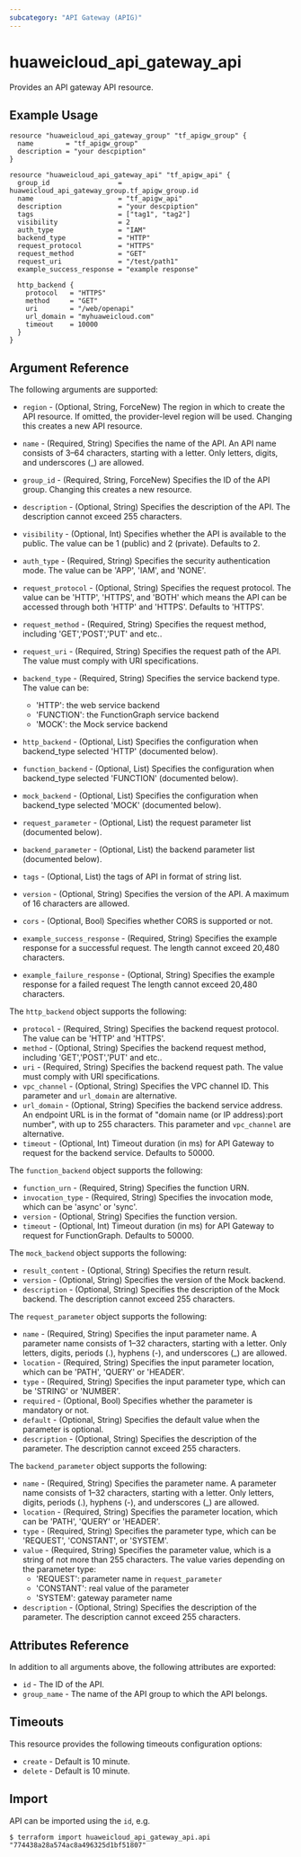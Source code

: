 ```yaml
---
subcategory: "API Gateway (APIG)"
---
```


# huaweicloud\_api\_gateway\_api

Provides an API gateway API resource.

## Example Usage

```hcl
resource "huaweicloud_api_gateway_group" "tf_apigw_group" {
  name        = "tf_apigw_group"
  description = "your descpiption"
}

resource "huaweicloud_api_gateway_api" "tf_apigw_api" {
  group_id                 = huaweicloud_api_gateway_group.tf_apigw_group.id
  name                     = "tf_apigw_api"
  description              = "your descpiption"
  tags                     = ["tag1", "tag2"]
  visibility               = 2
  auth_type                = "IAM"
  backend_type             = "HTTP"
  request_protocol         = "HTTPS"
  request_method           = "GET"
  request_uri              = "/test/path1"
  example_success_response = "example response"

  http_backend {
    protocol   = "HTTPS"
    method     = "GET"
    uri        = "/web/openapi"
    url_domain = "myhuaweicloud.com"
    timeout    = 10000
  }
}
```

## Argument Reference

The following arguments are supported:

* `region` - (Optional, String, ForceNew) The region in which to create the API resource. If omitted, the provider-level region will be used. Changing this creates a new API resource.

* `name` - (Required, String) Specifies the name of the API. An API name consists of 3–64 characters,
    starting with a letter. Only letters, digits, and underscores (_) are allowed.

* `group_id` - (Required, String, ForceNew) Specifies the ID of the API group.
    Changing this creates a new resource.

* `description` - (Optional, String) Specifies the description of the API.
    The description cannot exceed 255 characters.

* `visibility` - (Optional, Int) Specifies whether the API is available to the public.
    The value can be 1 (public) and 2 (private). Defaults to 2.

* `auth_type` - (Required, String) Specifies the security authentication mode.
     The value can be 'APP', 'IAM', and 'NONE'.

* `request_protocol` - (Optional, String) Specifies the request protocol. The value can be 'HTTP', 'HTTPS', and 'BOTH'
    which means the API can be accessed through both 'HTTP' and 'HTTPS'. Defaults to 'HTTPS'.

* `request_method` - (Required, String) Specifies the request method, including 'GET','POST','PUT' and etc..

* `request_uri` - (Required, String) Specifies the request path of the API. The value must comply with URI specifications.

* `backend_type` - (Required, String) Specifies the service backend type. The value can be:
    - 'HTTP': the web service backend
    - 'FUNCTION': the FunctionGraph service backend
    - 'MOCK': the Mock service backend
  
* `http_backend` - (Optional, List) Specifies the configuration when backend_type selected 'HTTP' (documented below).
* `function_backend` - (Optional, List) Specifies the configuration when backend_type selected 'FUNCTION' (documented below).
* `mock_backend` - (Optional, List) Specifies the configuration when backend_type selected 'MOCK' (documented below).

* `request_parameter` - (Optional, List) the request parameter list (documented below).
* `backend_parameter` - (Optional, List) the backend parameter list (documented below).

* `tags` - (Optional, List) the tags of API in format of string list.

* `version` - (Optional, String) Specifies the version of the API. A maximum of 16 characters are allowed.

* `cors` - (Optional, Bool) Specifies whether CORS is supported or not.

* `example_success_response` - (Required, String) Specifies the example response for a successful request.
    The length cannot exceed 20,480 characters.

* `example_failure_response` - (Optional, String) Specifies the example response for a failed request
    The length cannot exceed 20,480 characters.

The `http_backend` object supports the following:

* `protocol` - (Required, String) Specifies the backend request protocol. The value can be 'HTTP' and 'HTTPS'.
* `method` - (Optional, String) Specifies the backend request method, including 'GET','POST','PUT' and etc..
* `uri` - (Required, String) Specifies the backend request path. The value must comply with URI specifications.
* `vpc_channel` - (Optional, String) Specifies the VPC channel ID. This parameter and `url_domain` are alternative.
* `url_domain` - (Optional, String) Specifies the backend service address. An endpoint URL is in the format of
     "domain name (or IP address):port number", with up to 255 characters. This parameter and `vpc_channel` are alternative.
* `timeout` - (Optional, Int) Timeout duration (in ms) for API Gateway to request for the backend service. Defaults to 50000. 

The `function_backend` object supports the following:

* `function_urn` - (Required, String) Specifies the function URN.
* `invocation_type` - (Required, String) Specifies the invocation mode, which can be 'async' or 'sync'.
* `version` - (Optional, String) Specifies the function version.
* `timeout` - (Optional, Int) Timeout duration (in ms) for API Gateway to request for FunctionGraph. Defaults to 50000.

The `mock_backend` object supports the following:

* `result_content` - (Optional, String) Specifies the return result.
* `version` - (Optional, String) Specifies the version of the Mock backend.
* `description` - (Optional, String) Specifies the description of the Mock backend. The description cannot exceed 255 characters.

The `request_parameter` object supports the following:

* `name` - (Required, String) Specifies the input parameter name. A parameter name consists of 1–32 characters, starting with a letter.
    Only letters, digits, periods (.), hyphens (-), and underscores (_) are allowed.
* `location` - (Required, String) Specifies the input parameter location, which can be 'PATH', 'QUERY' or 'HEADER'.
* `type` - (Required, String) Specifies the input parameter type, which can be 'STRING' or 'NUMBER'.
* `required` - (Optional, Bool) Specifies whether the parameter is mandatory or not.
* `default` - (Optional, String) Specifies the default value when the parameter is optional.
* `description` - (Optional, String) Specifies the description of the parameter. The description cannot exceed 255 characters.

The `backend_parameter` object supports the following:

* `name` - (Required, String) Specifies the parameter name. A parameter name consists of 1–32 characters, starting with a letter.
    Only letters, digits, periods (.), hyphens (-), and underscores (_) are allowed.
* `location` - (Required, String) Specifies the parameter location, which can be 'PATH', 'QUERY' or 'HEADER'.
* `type` - (Required, String) Specifies the parameter type, which can be 'REQUEST', 'CONSTANT', or 'SYSTEM'.
* `value` - (Required, String) Specifies the parameter value, which is a string of not more than 255 characters.
    The value varies depending on the parameter type:
    - 'REQUEST': parameter name in `request_parameter`
    - 'CONSTANT': real value of the parameter
    - 'SYSTEM': gateway parameter name
* `description` - (Optional, String) Specifies the description of the parameter. The description cannot exceed 255 characters.

## Attributes Reference

In addition to all arguments above, the following attributes are exported:

* `id` - The ID of the API.
* `group_name` - The name of the API group to which the API belongs.

## Timeouts
This resource provides the following timeouts configuration options:
- `create` - Default is 10 minute.
- `delete` - Default is 10 minute.

## Import

API can be imported using the `id`, e.g.

```
$ terraform import huaweicloud_api_gateway_api.api "774438a28a574ac8a496325d1bf51807"
```
